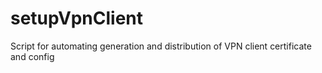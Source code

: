 # setupVpnClient
Script for automating generation and distribution of VPN client certificate and config
